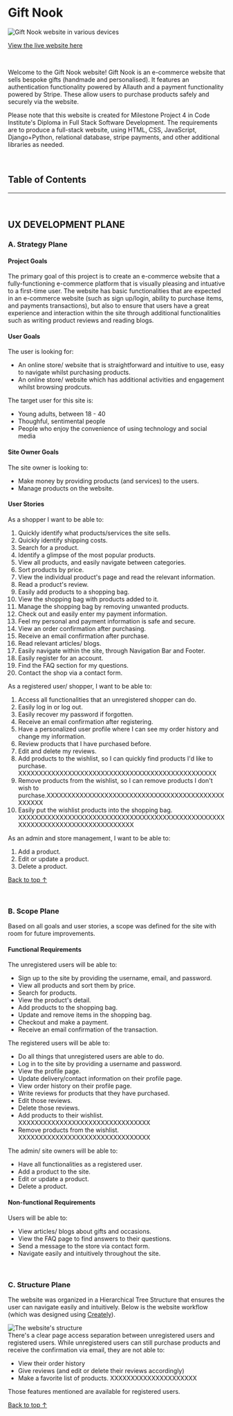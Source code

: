 # **Gift Nook**
![Gift Nook website in various devices](readme-testing-files/readme/main-image.png "Gift Nook website in various devices")  

[View the live website here](https://gift-nook-cae3a727fe6e.herokuapp.com/)

</br>  

Welcome to the Gift Nook website!
Gift Nook is an e-commerce website that sells bespoke gifts (handmade and personalised). It features an authentication functionality powered by Allauth and a payment functionality powered by Stripe.  These allow users to purchase products safely and securely via the website.  

Please note that this website is created for Milestone Project 4 in Code Institute's Diploma in Full Stack Software Development. The requirements are to produce a full-stack website, using HTML, CSS, JavaScript, Django+Python, relational database, stripe payments, and other additional libraries as needed. 

<br/>  

## **Table of Contents** 
---------

<br/>  

## **UX DEVELOPMENT PLANE**   
### **A. Strategy Plane**  
#### **Project Goals**   
The primary goal of this project is to create an e-commerce website that a fully-functioning e-commerce platform that is visually pleasing and intuative to a first-time user. The website has basic functionalities that are expected in an e-commerce website (such as sign up/login, ability to purchase items, and payments transactions), but also to ensure that users have a great experience and interaction within the site through additional functionalities such as writing product reviews and reading blogs.

#### **User Goals**  
The user is looking for:
- An online store/ website that is straightforward and intuitive to use, easy to navigate whilst purchasing products. 
- An online store/ website which has additional activities and engagement whilst browsing prodcuts.  

The target user for this site is:
- Young adults, between 18 - 40
- Thoughful, sentimental people
- People who enjoy the convenience of using technology and social media


#### **Site Owner Goals**  
The site owner is looking to:
- Make money by providing products (and services) to the users. 
- Manage products on the website.

#### **User Stories** 
As a shopper I want to be able to:  
   1. Quickly identify what products/services the site sells.  
   2. Quickly identify shipping costs.   
   3. Search for a product.   
   4. Identify a glimpse of the most popular products.   
   5. View all products, and easily navigate between categories.  
   6. Sort products by price.  
   7. View the individual product's page and read the relevant information.  
   8. Read a product's review.  
   9. Easily add products to a shopping bag.
   10. View the shopping bag with products added to it.  
   11. Manage the shopping bag by removing unwanted products.  
   12. Check out and easily enter my payment information.  
   13. Feel my personal and payment information is safe and secure.  
   14. View an order confirmation after purchasing.  
   15. Receive an email confirmation after purchase.  
   16. Read relevant articles/ blogs.   
   17. Easily navigate within the site, through Navigation Bar and Footer.  
   18. Easily register for an account.  
   19. Find the FAQ section for my questions.  
   20. Contact the shop via a contact form.     

As a registered user/ shopper, I want to be able to:
   1. Access all functionalities that an unregistered shopper can do.  
   2. Easily log in or log out.   
   3. Easily recover my password if forgotten.  
   4. Receive an email confirmation after registering.  
   5. Have a personalized user profile where I can see my order history and change my information.  
   6. Review products that I have purchased before.  
   7. Edit and delete my reviews.  
   8. Add products to the wishlist, so I can quickly find products I'd like to purchase. XXXXXXXXXXXXXXXXXXXXXXXXXXXXXXXXXXXXXXXXXXXXXXXX
   9. Remove products from the wishlist, so I can remove products I don't wish to purchase.XXXXXXXXXXXXXXXXXXXXXXXXXXXXXXXXXXXXXXXXXXXXXXXXX
   10. Easily put the wishlist products into the shopping bag.   XXXXXXXXXXXXXXXXXXXXXXXXXXXXXXXXXXXXXXXXXXXXXXXXXXXXXXXXXXXXXXXXXXXXXXXXXXXXXX

As an admin and store management, I want to be able to:
   1. Add a product.  
   2. Edit or update a product.  
   3. Delete a product.  

[Back to top &uarr;](https://github.com/lisaloudness/gift_nook)  

<br/>

### **B. Scope Plane**  
Based on all goals and user stories, a scope was defined for the site with room for future improvements.  

#### **Functional Requirements**   
The unregistered users will be able to:  
- Sign up to the site by providing the username, email, and password.    
- View all products and sort them by price.  
- Search for products.  
- View the product's detail.  
- Add products to the shopping bag.  
- Update and remove items in the shopping bag.  
- Checkout and make a payment.  
- Receive an email confirmation of the transaction.    

The registered users will be able to:  
- Do all things that unregistered users are able to do.   
- Log in to the site by providing a username and password.  
- View the profile page.  
- Update delivery/contact information on their profile page.  
- View order history on their profile page.  
- Write reviews for products that they have purchased.  
- Edit those reviews.  
- Delete those reviews.  
- Add products to their wishlist.  XXXXXXXXXXXXXXXXXXXXXXXXXXXXXXXX
- Remove products from the wishlist.  XXXXXXXXXXXXXXXXXXXXXXXXXXXXXXXX 

The admin/ site owners will be able to:
- Have all functionalities as a registered user.  
- Add a product to the site.  
- Edit or update a product.  
- Delete a product.  

#### **Non-functional Requirements**  
Users will be able to:  
- View articles/ blogs about gifts and occasions.  
- View the FAQ page to find answers to their questions.  
- Send a message to the store via contact form.  
- Navigate easily and intuitively throughout the site.  

<br/>  

### **C. Structure Plane**  
The website was organized in a Hierarchical Tree Structure that ensures the user can navigate easily and intuitively. Below is the website workflow (which was designed using [Creately](https://creately.com/)).  

![The website's structure](readme-testing-files/readme/structure.png "The website's structure")   
There's a clear page access separation between unregistered users and registered users. While unregistered users can still purchase products and receive the confirmation via email, they are not able to:  
- View their order history  
- Give reviews (and edit or delete their reviews accordingly)  
- Make a favorite list of products.  XXXXXXXXXXXXXXXXXXXXX

Those features mentioned are available for registered users.  

[Back to top &uarr;](https://github.com/lisaloudness/gift_nook)  

<br/>  


